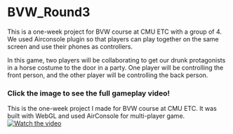 # BVW_Round3
This is a one-week project for BVW course at CMU ETC with a group of 4. We used Airconsole plugin so that players can play together on the same screen and use their phones as controllers. 

In this game, two players will be collaborating to get our drunk protagonists in a horse costume to the door in a party. One player will be controlling the front person, and the other player will be controlling the back person.
### Click the image to see the full gameplay video!
This is the one-week project I made for BVW course at CMU ETC. It was built with WebGL and used AirConsole for multi-player game.
[![Watch the video](https://img.youtube.com/vi/rW8h9rkSxtc/maxresdefault.jpg)](https://youtu.be/rW8h9rkSxtc)
